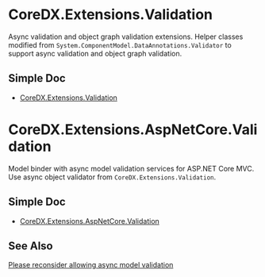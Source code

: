 # CoreDX.Extensions.Validation

Async validation and object graph validation extensions.
Helper classes modified from `System.ComponentModel.DataAnnotations.Validator` to support async validation and object graph validation.

## Simple Doc

* [CoreDX.Extensions.Validation](./src/CoreDX.Extensions.Validation/readme.md)

# CoreDX.Extensions.AspNetCore.Validation

Model binder with async model validation services for ASP.NET Core MVC.
Use async object validator from `CoreDX.Extensions.Validation`.

## Simple Doc

* [CoreDX.Extensions.AspNetCore.Validation](./src/CoreDX.Extensions.AspNetCore.Validation/readme.md)

## See Also

[Please reconsider allowing async model validation](https://github.com/dotnet/aspnetcore/issues/31905 "Please reconsider allowing async model validation")